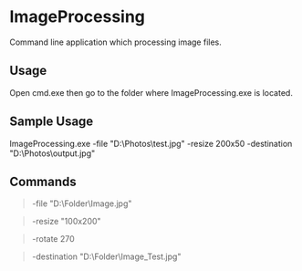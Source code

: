 ImageProcessing
===============

Command line application which processing image files.


Usage
-----

Open cmd.exe then go to the folder where ImageProcessing.exe is located.


Sample Usage
------------
ImageProcessing.exe -file "D:\Photos\test.jpg" -resize 200x50 -destination "D:\Photos\output.jpg"

Commands
--------

>-file "D:\Folder\Image.jpg"

>-resize "100x200"

>-rotate 270

>-destination "D:\Folder\Image_Test.jpg"

